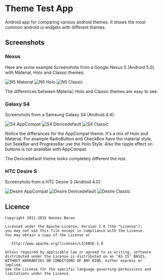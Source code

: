 # Theme Test App
Android app for comparing various android themes. It shows the most common android ui widgets with different themes. 

## Screenshots

### Nexus

Here are some example Screenshots from a Google Nexus 5 (Android 5.0) with Material, Holo and Classic themes:

![N5 Material](Screens/small/N5_Material.png)
![N5 Holo](Screens/small/N5_Holo.png)
![N5 Classic](Screens/small/N5_Classic.png)

The differences between Material, Holo and Classic themes are easy to see.

### Galaxy S4
Screenshots from a Samsung Galaxy S4 (Android 4.4):

![S4 AppCompat](Screens/small/S4_AppCompat.png)
![S4 Devicedefault](Screens/small/S4_Devicedefault.png)
![S4 Classic](Screens/small/S4_Classic.png)

Notice the differances for the AppCompat theme. It's a mix of Holo and Material. For example RadioButton and CheckBox have the material style, but SeekBar and ProgressBar use the Holo Style. Also the ripple effect on buttons is not available with AppCompat.

The Devicedefault theme looks completely different the rest.

### HTC Desire S
Screenshots from a HTC Desire S (Android 4.0):

![Desire AppCompat](Screens/small/DesireS_Appcompat.png)
![Desire Devicedefault](Screens/small/DesireS_Devicedefault.png)
![Desire Classic](Screens/small/DesireS_Classic.png)



## Licence
    Copyright 2011-2015 Hannes Boran

    Licensed under the Apache License, Version 2.0 (the "License");
    you may not use this file except in compliance with the License.
    You may obtain a copy of the License at

       http://www.apache.org/licenses/LICENSE-2.0

    Unless required by applicable law or agreed to in writing, software
    distributed under the License is distributed on an "AS IS" BASIS,
    WITHOUT WARRANTIES OR CONDITIONS OF ANY KIND, either express or implied.
    See the License for the specific language governing permissions and
    limitations under the License.
